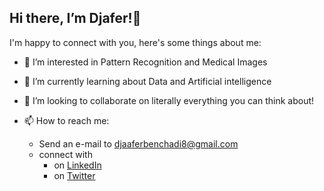  ## Hi there, I’m Djafer!👋

I'm happy to connect with you, here's some things about me:

- 👀 I’m interested in Pattern Recognition and Medical Images

- 🌱 I’m currently learning about Data and Artificial intelligence

- 💞️ I’m looking to collaborate on literally everything you can think about! 

- 📫 How to reach me: 
    - Send an e-mail to djaaferbenchadi8@gmail.com
    - connect with
        - on [LinkedIn](https://www.linkedin.com/in/djafer-benchadi-1b7112133/) 
        - on [Twitter](https://twitter.com/Jafaruyahia)

